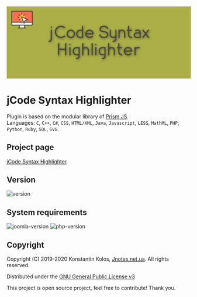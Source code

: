 ![jCode Syntax Highlighter](https://github.com/Kostelano/jCode-Syntax-Highlighter/blob/master/jcode-syntax-highlighter.png)

# jCode Syntax Highlighter
Plugin is based on the modular library of [Prism JS](https://prismjs.com).  
Languages: `C`, `C++`, `C#`, `CSS`, `HTML/XML`, `Java`, `Javascript`, `LESS`, `MathML`, `PHP`, `Python`, `Ruby`, `SQL`, `SVG`.

## Project page
[jCode Syntax Highlighter](https://jnotes.net.ua/ext/jcode-syntax-highlighter)

## Version
![version](https://img.shields.io/badge/stable-1.0.1-blue?style=for-the-badge)

## System requirements
![joomla-version](https://img.shields.io/badge/joomla-3.9x-green?style=for-the-badge) ![php-version](https://img.shields.io/badge/php-7.3x-green?style=for-the-badge)

## Copyright
Copyright (C) 2019-2020 Konstantin Kolos, [Jnotes.net.ua](https://jnotes.net.ua). All rights reserved.

Distributed under the [GNU General Public License v3](http://gnu.org/licenses/gpl-3.0.html)

This project is open source project, feel free to contribute! Thank you.
